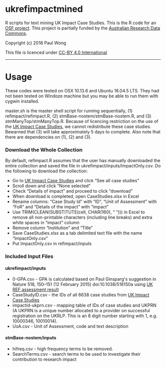 # ukrefimpactmined
R scripts for text mining UK Impact Case Studies.  This is the R code for an [OSF project](https://osf.io/cnrgu/?view_only=7850d79c32d3411a81198ff173f7bfa1).  This project is partially funded by the [Australian Research Data Commons](https://ardc.edu.au/).

Copyright (c) 2018 Paul Wong

This file is licenced under [CC-BY 4.0 International](https://creativecommons.org/licenses/by/4.0/)

---------------------------------------------------
# Usage

These codes were tested on OSX 10.13.6 and Ubuntu 16.04.5 LTS.  They had not been tested on Windoze machine but you may be able to run them with cygwin installed.

master.sh is the master shell script for running sequentially, (1) refimpact/refimpact.R, (2) stmBase-nostem/stmBase-nostem.R, and (3) stmManyTop/stmManyTop.R.  Because of licencing restriction on the use of the [UK Impact Case Studies](http://impact.ref.ac.uk/CaseStudies/Terms.aspx), we cannot redistribute these case studies.  Bewarned that (3) will take approximately 5 days to complete.  Also note that there are dependencies on (1), (2) and (3).

### Download the Whole Collection
By default, refimpact.R assumes that the user has manually downloaded the entire collection and saved the file in ukrefimpact/inputs/ImpactOnly.csv.  Do the following to download the collection:

- Go to [UK Impact Case Studies](http://impact.ref.ac.uk/CaseStudies/Terms.aspx) and click “See all case studies”
- Scroll down and click “None selected”
- Check “Details of impact” and proceed to click “download”
- When download is completed, open CaseStudies.xlsx in Excel
- Rename columns: “Case Study Id” with “ID”, “Unit of Assessment” with “FoR” and “Details of the impact” with “impact”
- Use TRIM(CLEAN(SUBSTITUTE(cell, CHAR(160), “ “))) in Excel to remove all non-printable characters (including line breaks) and extra white spaces in “impact” column 
- Remove column “Institution” and “Title”
- Save CaseStudies.xlsx as a tab delimited text file with the name “ImpactOnly.csv”
- Put ImpactOnly.csv in refimpact/inputs

### Included Input Files
#### ukrefimpact/inputs
* 0-GPA.csv - GPA is calculated based on Paul Ginsparg's suggestion in Nature 518, 150–151 (12 February 2015) doi:10.1038/518150a using [UK REF assessment result](http://results.ref.ac.uk/DownloadFile/AllResults/xlsx)
* CaseStudyID.csv - the IDs of all 6638 case studies from [UK Impact Case Studies](http://impact.ref.ac.uk/CaseStudies/Terms.aspx)
* impactid-ukprn.csv - mapping table of IDs of case studies and UKPRN (A UKPRN is a unique number allocated to a provider on successful registration on the UKRLP.  This is an 8 digit number starting with 1, e.g. 10000346, 10010014).
* UoA.csv - Unit of Assessment, code and text description

#### stmBase-nostem/inputs
* hifreq.csv - high frequency terms to be removed.
* SearchTerms.csv - search terms to be used to investigate their contribution to research impact







